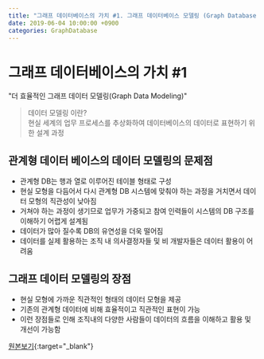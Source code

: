 ```yaml
---
title: "그래프 데이터베이스의 가치 #1. 그래프 데이터베이스 모델링 (Graph Database Modeling) 편"
date: 2019-06-04 10:00:00 +0900
categories: GraphDatabase
---
```


# 그래프 데이터베이스의 가치 #1

"더 효율적인 그래프 데이터 모델링(Graph Data Modeling)"

> 데이터 모델링 이란?  
> 현실 세계의 업무 프로세스를 추상화하여 데이터베이스의 데이터로 표현하기 위한 설계 과정

## 관계형 데이터 베이스의 데이터 모델링의 문제점

- 관계형 DB는 행과 열로 이루어진 테이블 형태로 구성
- 현실 모형을 다듬어서 다시 관계형 DB 시스템에 맞춰야 하는 과정을 거치면서 데이터 모형의 직관성이 낮아짐
- 거쳐야 하는 과정이 생기므로 업무가 가중되고 참여 인력들이 시스템의 DB 구조를 이해하기 어렵게 설계됨
- 데이터가 많아 질수록 DB의 유연성을 더욱 떨어짐
- 데이터를 실제 활용하는 조직 내 의사결정자들 및 비 개발자들은 데이터 활용이 어려움

## 그래프 데이터 모델링의 장점

- 현실 모형에 가까운 직관적인 형태의 데이터 모형을 제공
- 기존의 관계형 데이터에 비해 효율적이고 직관적인 표현이 가능
- 이런 장점들로 인해 조직내의 다양한 사람들이 데이터의 흐름을 이해하고 활용 및 개선이 가능함

[원본보기](https://bitnine.tistory.com/275){:target="_blank"}


